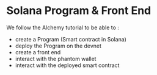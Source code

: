 # Solana Program & Front End

We follow the Alchemy tutorial to be able to :  
- create a Program (Smart contract in Solana)
- deploy the Program on the devnet
- create a front end
- interact with the phantom wallet
- interact with the deployed smart contract